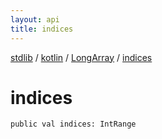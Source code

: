 ```yaml
---
layout: api
title: indices
---
```

[stdlib](../../index.html) / [kotlin](../index.html) / [LongArray](index.html) / [indices](indices.html)

# indices

```
public val indices: IntRange
```
